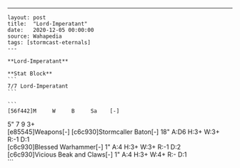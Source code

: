 ---
    layout: post
    title:  "Lord-Imperatant"
    date:   2020-12-05 00:00:00
    source: Wahapedia
    tags: [stormcast-eternals]
    ---
    
    **Lord-Imperatant**
    
    **Stat Block**
    ```
    7/7 Lord-Imperatant
    ```
    
    ```
    [56f442]M     W     B     Sa    [-]
5"    7     9     3+    
[e85545]Weapons[-]
[c6c930]Stormcaller Baton[-]
18"    A:D6   H:3+   W:3+   R:-1   D:1   
[c6c930]Blessed Warhammer[-]
1"     A:4    H:3+   W:3+   R:-1   D:2   
[c6c930]Vicious Beak and Claws[-]
1"     A:4    H:3+   W:4+   R:-    D:1   
    ```
    
    
    